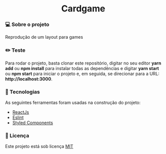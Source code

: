 <h1 align="center">Cardgame</h1>

<h3>💻 Sobre o projeto</h3>
<p>Reprodução de um layout para games</p>

<h3>✏️ Teste</h3>  
<p>Para rodar o projeto, basta clonar este repositório, digitar no seu editor <strong>yarn add</strong> ou <strong>npm install</strong> para instalar todas as dependências e digitar <strong>yarn start</strong> ou <strong>npm start</strong> para iniciar o projeto e, em seguida, se direcionar para a URL: <strong>http://localhost:3000</strong>.</p>


<h3>🔨 Tecnologias</h3>  
<p>As seguintes ferramentas foram usadas na construção do projeto:</p>
<ul>
  <li><a href="https://reactjs.org/">ReactJs</a></li>
  <li><a href="https://eslint.org/">Eslint</a></li>
  <li><a href="https://styled-components.com/">Styled Components</a></li>
</ul>

<h3>📝 Licença</h3>
<p>Este projeto está sob licença <a href="./LICENSE">MIT</a></p>
